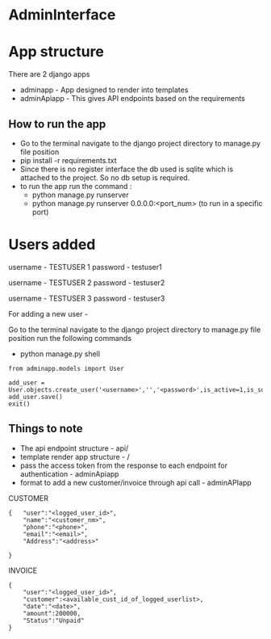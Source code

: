 # AdminInterface

# App structure

There are 2 django apps 
- adminapp - App designed to render into templates
- adminApiapp - This gives API endpoints based on the requirements

## How to run the app
- Go to the terminal navigate to the django project directory to manage.py file position
- pip install -r requirements.txt
- Since there is no register interface the db used is sqlite which is attached to the project. So no db setup is required.
- to run the app run the command : 
    - python manage.py runserver
    - python manage.py runserver 0.0.0.0:<port_num> (to run in a specific port)

# Users added

username - TESTUSER 1
password - testuser1

username - TESTUSER 2
password - testuser2

username - TESTUSER 3
password - testuser3

For adding a new user -

Go to the terminal navigate to the django project directory to manage.py file position
run the following commands
- python manage.py shell

```
from adminapp.models import User

add_user = User.objects.create_user('<username>','','<password>',is_active=1,is_superuser=1)
add_user.save()
exit()

```
## Things to note

- The api endpoint structure - api/<endpoint>
- template render app structure - /<endpoint>
- pass the access token from the response to each endpoint for authentication - adminApiapp
- format to add a new customer/invoice through api call - adminAPIapp

CUSTOMER

```
{   "user":"<logged_user_id>",
    "name":"<customer_nm>",
    "phone":"<phone>",
    "email":"<email>",
    "Address":"<address>"

}

```
INVOICE

```
{
    "user":"<logged_user_id>",
    "customer":<available_cust_id_of_logged_userlist>,
    "date":"<date>",
    "amount":200000,
    "Status":"Unpaid"
}

```
